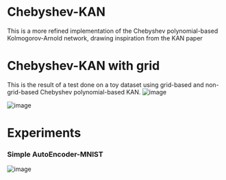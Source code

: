 # Chebyshev-KAN
This is a more refined implementation of the Chebyshev polynomial-based Kolmogorov-Arnold network, drawing inspiration from the KAN paper 

# Chebyshev-KAN with grid
This is the result of a test done on a toy dataset using grid-based and non-grid-based Chebyshev polynomial-based KAN.
![image](https://github.com/Sid2690/Chebyshev-KAN/assets/169923343/2032183e-06d7-4e88-8cdb-69288461394d)

![image](https://github.com/Sid2690/Chebyshev-KAN/assets/169923343/5caced3c-d1b9-4c33-a522-895e030d05c9)

# Experiments

### Simple AutoEncoder-MNIST

![image](https://github.com/Sid2690/Chebyshev-KAN/assets/169923343/ddd24121-e278-49ff-bc31-59b5bd36d476)

